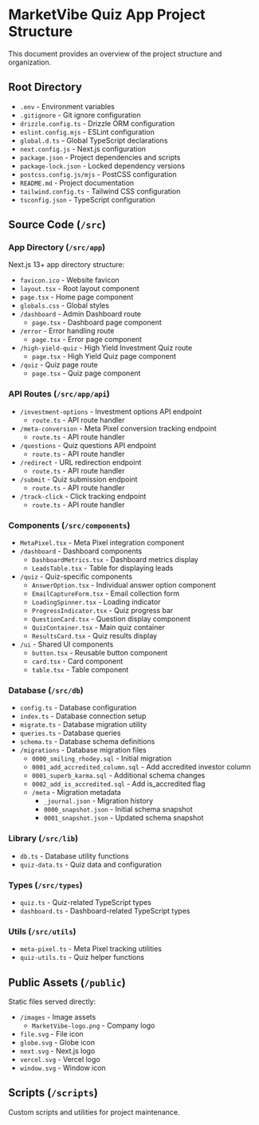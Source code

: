 # MarketVibe Quiz App Project Structure

This document provides an overview of the project structure and organization.

## Root Directory

- `.env` - Environment variables
- `.gitignore` - Git ignore configuration
- `drizzle.config.ts` - Drizzle ORM configuration
- `eslint.config.mjs` - ESLint configuration
- `global.d.ts` - Global TypeScript declarations
- `next.config.js` - Next.js configuration
- `package.json` - Project dependencies and scripts
- `package-lock.json` - Locked dependency versions
- `postcss.config.js/mjs` - PostCSS configuration
- `README.md` - Project documentation
- `tailwind.config.ts` - Tailwind CSS configuration
- `tsconfig.json` - TypeScript configuration

## Source Code (`/src`)

### App Directory (`/src/app`)
Next.js 13+ app directory structure:
- `favicon.ico` - Website favicon
- `layout.tsx` - Root layout component
- `page.tsx` - Home page component
- `globals.css` - Global styles
- `/dashboard` - Admin Dashboard route
  - `page.tsx` - Dashboard page component
- `/error` - Error handling route
  - `page.tsx` - Error page component
- `/high-yield-quiz` - High Yield Investment Quiz route
  - `page.tsx` - High Yield Quiz page component
- `/quiz` - Quiz page route
  - `page.tsx` - Quiz page component

### API Routes (`/src/app/api`)
- `/investment-options` - Investment options API endpoint
  - `route.ts` - API route handler
- `/meta-conversion` - Meta Pixel conversion tracking endpoint
  - `route.ts` - API route handler
- `/questions` - Quiz questions API endpoint
  - `route.ts` - API route handler
- `/redirect` - URL redirection endpoint
  - `route.ts` - API route handler
- `/submit` - Quiz submission endpoint
  - `route.ts` - API route handler
- `/track-click` - Click tracking endpoint
  - `route.ts` - API route handler

### Components (`/src/components`)
- `MetaPixel.tsx` - Meta Pixel integration component
- `/dashboard` - Dashboard components
  - `DashboardMetrics.tsx` - Dashboard metrics display
  - `LeadsTable.tsx` - Table for displaying leads
- `/quiz` - Quiz-specific components
  - `AnswerOption.tsx` - Individual answer option component
  - `EmailCaptureForm.tsx` - Email collection form
  - `LoadingSpinner.tsx` - Loading indicator
  - `ProgressIndicator.tsx` - Quiz progress bar
  - `QuestionCard.tsx` - Question display component
  - `QuizContainer.tsx` - Main quiz container
  - `ResultsCard.tsx` - Quiz results display
- `/ui` - Shared UI components
  - `button.tsx` - Reusable button component
  - `card.tsx` - Card component
  - `table.tsx` - Table component

### Database (`/src/db`)
- `config.ts` - Database configuration
- `index.ts` - Database connection setup
- `migrate.ts` - Database migration utility
- `queries.ts` - Database queries
- `schema.ts` - Database schema definitions
- `/migrations` - Database migration files
  - `0000_smiling_rhodey.sql` - Initial migration
  - `0001_add_accredited_column.sql` - Add accredited investor column
  - `0001_superb_karma.sql` - Additional schema changes
  - `0002_add_is_accredited.sql` - Add is_accredited flag
  - `/meta` - Migration metadata
    - `_journal.json` - Migration history
    - `0000_snapshot.json` - Initial schema snapshot
    - `0001_snapshot.json` - Updated schema snapshot

### Library (`/src/lib`)
- `db.ts` - Database utility functions
- `quiz-data.ts` - Quiz data and configuration

### Types (`/src/types`)
- `quiz.ts` - Quiz-related TypeScript types
- `dashboard.ts` - Dashboard-related TypeScript types

### Utils (`/src/utils`)
- `meta-pixel.ts` - Meta Pixel tracking utilities
- `quiz-utils.ts` - Quiz helper functions

## Public Assets (`/public`)
Static files served directly:
- `/images` - Image assets
  - `MarketVibe-logo.png` - Company logo
- `file.svg` - File icon
- `globe.svg` - Globe icon
- `next.svg` - Next.js logo
- `vercel.svg` - Vercel logo
- `window.svg` - Window icon

## Scripts (`/scripts`)
Custom scripts and utilities for project maintenance.
